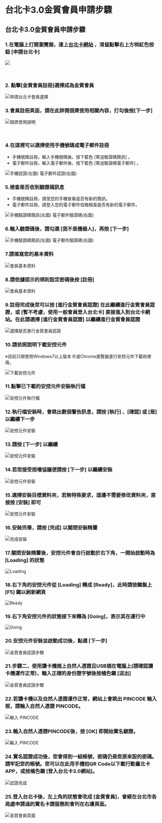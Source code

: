 # 台北卡3.0金質會員申請步驟

## 台北卡3.0金質會員申請步驟 <a id="bei-ka-3-0-yi-ban-shen-bu"></a>

### 1.在電腦上打開瀏覽器，連上[台北卡網站](https://id.taipei/tpcd) ，滑鼠點擊右上方桃紅色按鈕 \[申請台北卡\] <a id="1-zai-shang-da-qi-shang-bei-ka-zhan-httpsidtaipeitpcd-hua-shu-tao-se-an-shen-bei-ka"></a>

![](https://blobscdn.gitbook.com/v0/b/gitbook-28427.appspot.com/o/assets%2F-LAqos0JTqq2LFNwXzku%2F-LAqovmMw_bcb_h54pqg%2F-LAqpzGz2lHmt5UNvBR0%2F2018-04-23_145107.png?alt=media&token=c1714621-c0b7-4b6f-8edc-e0fb432a685e)

​

### 2. 點擊\[金質會員註冊\]選擇成為金質會員 <a id="2-yi-ban-cheng-yi-ban"></a>

![&#x7533;&#x8ACB;&#x53F0;&#x5317;&#x5361;&#x6703;&#x54E1;&#x9078;&#x64C7;](.gitbook/assets/hui-yuan-zhu-ce-jin-zhi-hui-yuan.png)



### 3.會員註冊頁面，請在此詳閱個資使用相關內容，打勾後按\[下一步\] <a id="3-yi-ban-mian-zai-ci-shi-yong-xiang-rong-da-gou-an-xia-yi-bu"></a>

![&#x500B;&#x8CC7;&#x4F7F;&#x7528;&#x8AAA;&#x660E;](.gitbook/assets/ge-zi-tiao-kuan.png)

​

### 4.在這裡可以選擇使用手機號碼或電子郵件註冊 <a id="4-zai-ke-yi-yong-shou-huo-zi-jian-yi-shou-li-ru-shou-an-xia-se-ji-song"></a>

* 手機號碼註冊，輸入手機號碼後，按下藍色 \[寄送驗證碼簡訊\] 。
* 電子郵件註冊，輸入電子郵件後，按下藍色 \[寄送驗證碼電子郵件\] 。

![&#x624B;&#x6A5F;&#x8A8D;&#x8B49;\(&#x5DE6;&#x5716;\)                                     &#x96FB;&#x5B50;&#x90F5;&#x4EF6;&#x8A8D;&#x8B49;\(&#x53F3;&#x5716;\)](.gitbook/assets/yan-zheng-fang-shi%20%283%29.png)



### 5.檢查是否收到驗證碼訊息 <a id="5-cha-nin-de-shou-shi-fou-shou-dao-huo-shi-nin-zi-jian-de-deng-ru-nin-de-zi-jian-xin-xiang-cha-shi-fou-you-xin-de-zi-jian"></a>

* 手機號碼註冊，請至您的手機查看是否有新的簡訊。
* 電子郵件註冊，請登入您的電子郵件信箱檢查是否有新的電子郵件。

![&#x624B;&#x6A5F;&#x9A57;&#x8B49;&#x78BC;&#x7C21;&#x8A0A;\(&#x5DE6;&#x5716;\)                    &#x96FB;&#x5B50;&#x90F5;&#x4EF6;&#x9A57;&#x8B49;&#x78BC;\(&#x53F3;&#x5716;\)](.gitbook/assets/ren-zheng-xun-xi%20%281%29.png)



### 6.輸入驗證碼後，請勾選 \[我不是機器人\]，再按 \[下一步\]  <a id="6-zai-bei-ka-zhan-shang-ru-shou-de-gou-wo-bu-shi-qi-ren-zai-an-hui-se-xia-yi-bu"></a>

![&#x624B;&#x6A5F;&#x9A57;&#x8B49;&#x78BC;&#x7C21;&#x8A0A;\(&#x5DE6;&#x5716;\)                    &#x96FB;&#x5B50;&#x90F5;&#x4EF6;&#x9A57;&#x8B49;&#x78BC;\(&#x53F3;&#x5716;\)](.gitbook/assets/ren-zheng-ma.png)



### ​7.請填寫您的基本資料 <a id="7-tian-nin-de-ji-ben-liao-ru-guo-nin-ceng-lu-shi-min-zai-ci-an-yi-lu-shi-min-liao-ruo-nin-you-facebookgoogle-or-msn-de-ye-ke-yi-zai-ci-ru-liao-yi-xia-de-an-li-bu-lu-shi-min-huo-qi-ta-she-qun-ru-liao"></a>

![&#x6703;&#x54E1;&#x57FA;&#x672C;&#x8CC7;&#x6599;](.gitbook/assets/hui-yuan-zhu-ce-ge-ren-zi-liao%20%281%29.png)



### 8.請依據提示的規則設定密碼後按 \[註冊\] <a id="8-yi-ti-shi-de-ding-mi-an"></a>

![&#x6703;&#x54E1;&#x57FA;&#x672C;&#x8CC7;&#x6599;](.gitbook/assets/hui-yuan-zhu-ce-ge-ren-zi-liao-mi-ma.png)



### 9.註冊完成後您可以按 \[進行金質會員認證\] 在此繼續進行金質會員認證，或 \[暫不考慮，使用一般會員登入台北卡\] 直接進入到台北卡網站。在此請選擇 \[進行金質會員認證\] 以繼續進行金質會員認證 <a id="9-wan-cheng-nin-ke-yi-an-shi-zai-ci-hang-jin-huo-fou-zhi-jie-ru-dao-bei-ka-zhan"></a>

![&#x9078;&#x64C7;&#x662F;&#x5426;&#x9032;&#x884C;&#x91D1;&#x8CEA;&#x6703;&#x54E1;&#x8A8D;&#x8B49;](.gitbook/assets/yi-ban-hui-yuan-sheng-ji-jin-zhi-hui-yuan%20%281%29.png)



### 10.請依照說明下載安控元件

※目前只限使用Windows7以上版本 IE或Chrome瀏覽器進行安控元件下載和使用。

![&#x4E0B;&#x8F09;&#x5B89;&#x63A7;&#x5143;&#x4EF6;](.gitbook/assets/sheng-ji-jin-zhi-hui-yuan-an-kong-yuan-jian-xia-zai-1.png)



### 11.點擊已下載的安控元件安裝執行檔

![&#x5B89;&#x63A7;&#x5143;&#x4EF6;&#x57F7;&#x884C;&#x6A94;](.gitbook/assets/sheng-ji-jin-zhi-hui-yuan-an-kong-yuan-jian-xia-zai.png)



### 12.執行檔安裝時，會跳出數個警告訊息，請按 \[執行\] 、\[確認\] 或 \[是\]以繼續下一步

![&#x5B89;&#x63A7;&#x5143;&#x4EF6;&#x5B89;&#x88DD;](.gitbook/assets/2018-04-26_101241.png)



### 13.請按 \[下一步\] 以繼續

![&#x5B89;&#x63A7;&#x5143;&#x4EF6;&#x5B89;&#x88DD;](.gitbook/assets/005.png)



### 14.若您接受授權協議便請按 \[下一步\] 以繼續安裝

![&#x5B89;&#x63A7;&#x5143;&#x4EF6;&#x5B89;&#x88DD;](.gitbook/assets/006.png)



### 15.選擇安裝目標資料夾，若無特殊要求，這邊不需要修改資料夾，直接按 \[安裝\] 即可

![&#x5B89;&#x63A7;&#x5143;&#x4EF6;&#x5B89;&#x88DD;](.gitbook/assets/2018-04-26_101354.png)



### 16.安裝完畢，請按 \[完成\] 以關閉安裝精靈

![&#x5B8C;&#x6210;&#x5B89;&#x88DD;](.gitbook/assets/007%20%282%29.png)



### 17.關閉安裝精靈後，安控元件會自行啟動於右下角，一開始啟動時為 \[Loading\] 的狀態

![Loading](.gitbook/assets/2018-04-26_101528.png)



### 18.右下角的安控元件從 \[Loading\] 轉成 \[Ready\]，此時請按鍵盤上 \[F5\] 鍵以刷新網頁

![Ready](.gitbook/assets/2018-04-26_101541.png)



### 19.右下角安控元件的狀態接下來轉為 \[Going\]，表示其在運行中

![Going](.gitbook/assets/2018-04-26_101613.png)

### 20.安控元件安裝並啟動成功後，點選 \[下一步\]

![&#x91D1;&#x8CEA;&#x6703;&#x54E1;&#x8A8D;&#x8B49;&#x6B65;&#x9A5F;](.gitbook/assets/jin-zhi-hui-yuan-ren-zheng-xia-yi-bu.png)



### 21.步驟二，使用讀卡機插上自然人憑證且USB插在電腦上\(請確認讀卡機運作正常\)，輸入正確的身份證字號後按橘色鍵 \[送出\]

![&#x91D1;&#x8CEA;&#x6703;&#x54E1;&#x8A8D;&#x8B49;&#x6B65;&#x9A5F;](.gitbook/assets/011%20%281%29.png)



### 22.若讀卡機以及自然人憑證運作正常，網站上會跳出 PINCODE 輸入框，請輸入自然人憑證 PINCODE。

![&#x8F38;&#x5165; PINCODE](.gitbook/assets/012.png)



### 23.輸入自然人憑證PINCODE後，按 \[OK\] 即開始實名驗證。

![&#x8F38;&#x5165; PINCODE](.gitbook/assets/2018-04-26_103352.png)



### 24.實名認證成功後，您會得到一組帳號，密碼仍是您原來設的密碼。請牢記您的帳號。您可以在此用手機拍QR Code以下載行動臺北卡APP，或按橘色鍵 \[登入台北卡3.0網站\]。

![&#x8A8D;&#x8B49;&#x5B8C;&#x6210;](.gitbook/assets/2018-04-27_160008.png)



### 25.登入台北卡後，左上角的狀態會改成 \[金質會員\]，曾經在台北市各局處申請過的實名卡證服務則會列在右邊頁面。

![&#x91D1;&#x8CEA;&#x6703;&#x54E1;&#x9801;&#x9762;](.gitbook/assets/2018-04-27_161133%20%281%29.png)





